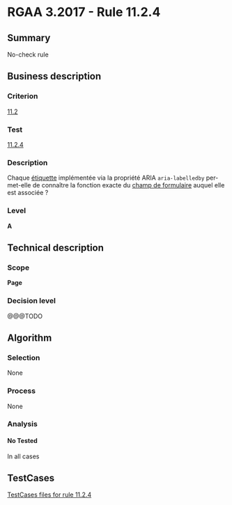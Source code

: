 # RGAA 3.2017 - Rule 11.2.4

## Summary
No-check rule


## Business description

### Criterion
[11.2](http://references.modernisation.gouv.fr/rgaa-accessibilite/criteres.html#crit-11-2)

### Test
[11.2.4](http://references.modernisation.gouv.fr/rgaa-accessibilite/criteres.html#test-11-2-4)

### Description
<div lang="fr">Chaque <a href="http://references.modernisation.gouv.fr/rgaa-accessibilite/glossaire.html#tiquette-de-champs-de-formulaire">&#xE9;tiquette</a> impl&#xE9;ment&#xE9;e via la propri&#xE9;t&#xE9; ARIA <code lang="en">aria-labelledby</code> permet-elle de conna&#xEE;tre la fonction exacte du <a href="http://references.modernisation.gouv.fr/rgaa-accessibilite/glossaire.html#champ-de-saisie-de-formulaire">champ de formulaire</a> auquel elle est associ&#xE9;e&nbsp;?</div>

### Level
**A**


## Technical description

### Scope
**Page**

### Decision level
@@@TODO


## Algorithm

### Selection
None

### Process
None

### Analysis

#### No Tested
In all cases


##  TestCases

[TestCases files for rule 11.2.4](https://github.com/Asqatasun/Asqatasun/tree/develop/rules/rules-rgaa3.2017/src/test/resources/testcases/rgaa32017/Rgaa32017Rule110204/)



